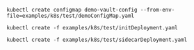 ```console
kubectl create configmap demo-vault-config --from-env-file=examples/k8s/test/demoConfigMap.yaml
```

```console
kubectl create -f examples/k8s/test/initDeployment.yaml
```

```console
kubectl create -f examples/k8s/test/sidecarDeployment.yaml
```

